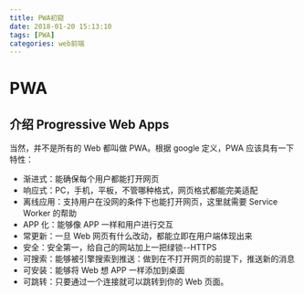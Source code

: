 ```yaml
---
title: PWA初窥
date: 2018-01-20 15:13:10
tags: [PWA]
categories: web前端
---
```

# PWA 
## 介绍 Progressive Web Apps

当然，并不是所有的 Web 都叫做 PWA。根据 google 定义，PWA 应该具有一下特性：
* 渐进式：能确保每个用户都能打开网页
* 响应式：PC，手机，平板，不管哪种格式，网页格式都能完美适配
* 离线应用：支持用户在没网的条件下也能打开网页，这里就需要 Service Worker 的帮助
* APP 化：能够像 APP 一样和用户进行交互
* 常更新：一旦 Web 网页有什么改动，都能立即在用户端体现出来
* 安全：安全第一，给自己的网站加上一把绿锁--HTTPS
* 可搜索：能够被引擎搜索到推送：做到在不打开网页的前提下，推送新的消息
* 可安装：能够将 Web 想 APP 一样添加到桌面
* 可跳转：只要通过一个连接就可以跳转到你的 Web 页面。